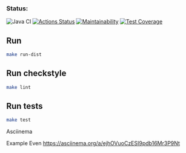 ### Status:
![Java CI](https://github.com/hexlet-boilerplates/java-package/workflows/Java%20CI/badge.svg)
[![Actions Status](https://github.com/JohnMotherWain/java-project-71/actions/workflows/hexlet-check.yml/badge.svg)](https://github.com/JohnMotherWain/java-project-71/actions)
[![Maintainability](https://api.codeclimate.com/v1/badges/bc953fb0ab378995dab3/maintainability)](https://codeclimate.com/github/JohnMotherWain/java-project-71/java-package/maintainability)
[![Test Coverage](https://api.codeclimate.com/v1/badges/bc953fb0ab378995dab3/test_coverage)](https://codeclimate.com/github/JohnMotherWain/java-project-71/java-package/test_coverage)

## Run
```sh
make run-dist
```

## Run checkstyle
```bash
make lint
```
## Run tests

```bash
make test
```


Asciinema

Example Even
https://asciinema.org/a/ejhOVuoCzESI9pdb16Mr3P9Nt

